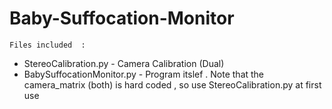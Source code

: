 # Baby-Suffocation-Monitor

    
    Files included  :
  - StereoCalibration.py - Camera Calibration (Dual)
  - BabySuffocationMonitor.py  - Program itslef . Note that the camera_matrix (both) is hard coded , so use StereoCalibration.py at first use
